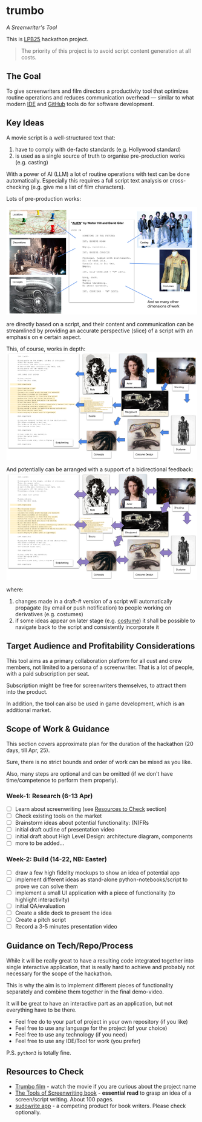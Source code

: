 # trumbo
_A Sreenwriter's Tool_

This is [LPB25](https://www.kxsb.org/lpb25) hackathon project.

> The priority of this project is to avoid script content generation at all costs. 

## The Goal

To give screenwriters and film directors a productivity tool 
that optimizes routine operations and reduces communication overhead — 
similar to what modern [IDE](https://www.jetbrains.com/idea/) and [GitHub](https://github.com/) tools do for software development.

## Key Ideas

A movie script is a well-structured text that:

1) have to comply with de-facto standards (e.g. Hollywood standard)
2) is used as a single source of truth to organise pre-production works (e.g. casting)

With a power of AI (LLM) a lot of routine operations with text can be done automatically. 
Especially this requires a full script text analysis or cross-checking (e.g. give me a list of film characters).

Lots of pre-production works:

![script-dimensions.png](assets/script-dimensions.png)

are directly based on a script, and their content and communication can be streamlined 
by providing an accurate perspective (slice) of a script with an emphasis on e certain aspect.

This, of course, works in depth:
![pre-production-dependencies.png](assets/pre-production-dependencies.png)

And potentially can be arranged with a support of a bidirectional feedback:
![script-feedback-and-iterations.png](assets/script-feedback-and-iterations.png)

where:
1) changes made in a draft-# version of a script will automatically propagate (by email or push notification) to people working on derivatives (e.g. costumes)
2) if some ideas appear on later stage (e.g. [costume](https://en.wikipedia.org/wiki/Predator_(fictional_species)#:~:text=The%20Predator%20was%20originally%20designed,weeks%2C%20ending%20in%20February%201987.)) it shall be possible to navigate back to the script and consistently incorporate it

## Target Audience and Profitability Considerations

This tool aims as a primary collaboration platform for all cust and crew members, 
not limited to a persona of a screenwriter. That is a lot of people, with a paid subscription per seat.

Subscription might be free for screenwriters themselves, to attract them into the product.

In addition, the tool can also be used in game development, which is an additional market.

## Scope of Work & Guidance

This section covers approximate plan for the duration of the hackathon (20 days, till Apr, 25).

Sure, there is no strict bounds and order of work can be mixed as you like. 

Also, many steps are optional and can be omitted (if we don't have time/competence to perform them properly).

### Week-1: Research (6-13 Apr)

 - [ ] Learn about screenwriting (see [Resources to Check](#resources-to-check) section)
 - [ ] Check existing tools on the market
 - [ ] Brainstorm ideas about potential functionality: (N)FRs
 - [ ] initial draft outline of presentation video
 - [ ] initial draft about High Level Design: architecture diagram, components
 - [ ] more to be added... 

### Week-2: Build (14-22, NB: Easter)

 - [ ] draw a few high fidelity mockups to show an idea of potential app
 - [ ] implement different ideas as stand-alone python-notebooks/script to prove we can solve them
 - [ ] implement a small UI application with a piece of functionality (to highlight interactivity)
 - [ ] initial QA/evaluation
 - [ ] Create a slide deck to present the idea
 - [ ] Create a pitch script
 - [ ] Record a 3-5 minutes presentation video

## Guidance on Tech/Repo/Process

While it will be really great to have a resulting code integrated together
into single interactive application, that is really hard to achieve and probably
not necessary for the scope of the hackathon.

This is why the aim is to implement different pieces of functionality
separately and combine them together in the final demo-video. 

It will be great to have an interactive part as an application, 
but not everything have to be there. 

 - Feel free do to your part of project in your own repository (if you like)
 - Feel free to use any language for the project (of your choice)
 - Feel free to use any technology (if you need)
 - Feel free to use any IDE/Tool for work (you prefer)

P.S. `python3` is totally fine.

## Resources to Check

 - [Trumbo film](https://en.wikipedia.org/wiki/Trumbo_(2015_film)) - watch the movie if you are curious about the project name
 - [The Tools of Screenwriting book](https://www.amazon.co.uk/gp/product/0312119089) - **essential read** to grasp an idea of a screen/script writing. About 100 pages.
 - [sudowrite app](https://sudowrite.com/) - a competing product for book writers. Please check optionally.

